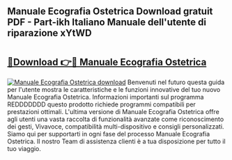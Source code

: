 ## Manuale Ecografia Ostetrica Download gratuit PDF - Part-ikh Italiano Manuale dell'utente di riparazione xYtWD

# <h2><a href="http://df991c.blite.top/?on=Manuale+Ecografia+Ostetrica">🔗Download 👉🔴 Manuale Ecografia Ostetrica</a></h2>

[![Manuale Ecografia Ostetrica download](https://i.imgur.com/lujVjoI.png)](http://df991c.blite.top/?on=Manuale+Ecografia+Ostetrica)
Benvenuti nel futuro questa guida per l'utente mostra le caratteristiche e le funzioni innovative del tuo nuovo Manuale Ecografia Ostetrica. Informazioni importanti sul programma REDDDDDDD questo prodotto richiede programmi compatibili per prestazioni ottimali. L'ultima versione di Manuale Ecografia Ostetrica offre agli utenti una vasta raccolta di funzionalità avanzate come riconoscimento dei gesti, Vivavoce, compatibilità multi-dispositivo e consigli personalizzati. Siamo qui per supportarti in ogni fase del processo Manuale Ecografia Ostetrica. Il nostro Team di assistenza clienti è a tua disposizione per tutto il tuo viaggio.
